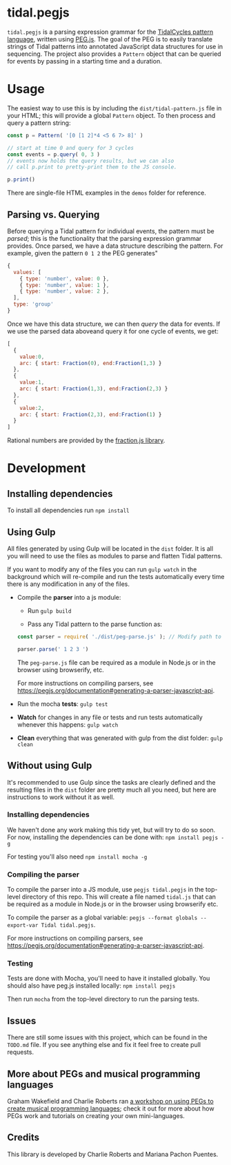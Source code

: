tidal.pegjs
===

`tidal.pegjs` is a parsing expression grammar for the [TidalCycles pattern language](https://tidalcycles.org/patterns.html), written using [PEG.js](http://pegjs.org). The goal of the PEG is to easily translate strings of Tidal patterns into annotated JavaScript data structures for use in sequencing. The project also provides a `Pattern` object that can be queried for events by passing in a starting time and a duration.

# Usage

The easiest way to use this is by including the `dist/tidal-pattern.js` file in your HTML; this will provide a global `Pattern` object. To then process and query a pattern string:

```js
const p = Pattern( '[0 [1 2]*4 <5 6 7> 8]' )

// start at time 0 and query for 3 cycles
const events = p.query( 0, 3 )
// events now holds the query results, but we can also
// call p.print to pretty-print them to the JS console.

p.print()
```

There are single-file HTML examples in the `demos` folder for reference.

## Parsing vs. Querying

Before querying a Tidal pattern for individual events, the pattern must be *parsed*; this is the functionality that the parsing expression grammar provides. Once parsed, we have a data structure describing the pattern. For example, given the pattern `0 1 2` the PEG generates"

```js
{
  values: [
    { type: 'number', value: 0 },
    { type: 'number', value: 1 },
    { type: 'number', value: 2 },
  ],
  type: 'group'
}
```
 
Once we have this data structure, we can then *query* the data for events. If we use the parsed data aboveand query it for one cycle of events, we get:

```js
[
  {
    value:0,
    arc: { start: Fraction(0), end:Fraction(1,3) }
  },
  {
    value:1,
    arc: { start: Fraction(1,3), end:Fraction(2,3) }
  },
  {
    value:2,
    arc: { start: Fraction(2,3), end:Fraction(1) }
  }
]
```

Rational numbers are provided by the [fraction.js library](https://github.com/infusion/Fraction.js).

# Development

## Installing dependencies

To install all dependencies run `npm install`

## Using Gulp

All files generated by using Gulp will be located in the `dist` folder. It is all you will need to use the files as modules to parse and flatten Tidal patterns.

If you want to modify any of the files you can run `gulp watch` in the background which will re-compile and run the tests automatically every time there is any modification in any of the files.

- Compile the **parser** into a js module:
  - Run `gulp build`

  - Pass any Tidal pattern to the parse function as:

   ```js
   const parser = require( './dist/peg-parse.js' ); // Modify path to this file if necessary

   parser.parse(' 1 2 3 ')
   ```

  The `peg-parse.js` file can be required as a module in Node.js or in the browser using browserify, etc.

  For more instructions on compiling parsers, see https://pegjs.org/documentation#generating-a-parser-javascript-api.


- Run the mocha **tests**: `gulp test`
- **Watch** for changes in any file or tests and run tests automatically whenever this happens: `gulp watch`

- **Clean** everything that was generated with gulp from the dist folder: `gulp clean`

## Without using Gulp

It's recommended to use Gulp since the tasks are clearly defined and the resulting files in the `dist` folder are pretty much all you need, but here are instructions to work without it as well.

### Installing dependencies
We haven't done any work making this tidy yet, but will try to do so soon. For now, installing the dependencies can be done with: `npm install pegjs -g`

For testing you'll also need `npm install mocha -g`

### Compiling the parser

To compile the parser into a JS module, use `pegjs tidal.pegjs` in the top-level directory of this repo. This will create a file named `tidal.js` that can be required as a module in Node.js or in the browser using browserify etc.

To compile the parser as a global variable: `pegjs --format globals --export-var Tidal tidal.pegjs`.

For more instructions on compiling parsers, see https://pegjs.org/documentation#generating-a-parser-javascript-api.

### Testing

Tests are done with Mocha, you'll need to have it installed globally. You should also have peg.js installed locally: `npm install pegjs`

Then run `mocha` from the top-level directory to run the parsing tests.

## Issues

There are still some issues with this project, which can be found in the `TODO.md` file. If you see anything else and fix it feel free to create pull requests.

## More about PEGs and musical programming languages
Graham Wakefield and Charlie Roberts ran [a workshop on using PEGs to create musical programming languages](http://worldmaking.github.io/workshop_nime_2017/); check it out for more about how PEGs work and tutorials on creating your own mini-languages.

## Credits
This library is developed by Charlie Roberts and Mariana Pachon Puentes.
